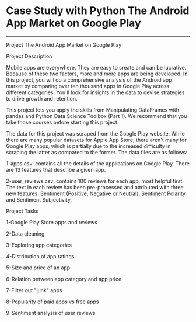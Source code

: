 # Case Study with Python The Android App Market on Google Play
***
Project The Android App Market on Google Play

Project Description

Mobile apps are everywhere. They are easy to create and can be lucrative. Because of these two factors, more and more apps are being developed. In this project, you will do a comprehensive analysis of the Android app market by comparing over ten thousand apps in Google Play across different categories. You'll look for insights in the data to devise strategies to drive growth and retention.

This project lets you apply the skills from Manipulating DataFrames with pandas and Python Data Science Toolbox (Part 1). We recommend that you take those courses before starting this project.

The data for this project was scraped from the Google Play website. While there are many popular datasets for Apple App Store, there aren't many for Google Play apps, which is partially due to the increased difficulty in scraping the latter as compared to the former. 
The data files are as follows:

1-apps.csv: contains all the details of the applications on Google Play. There are 13 features that describe a given app.


2-user_reviews.csv: contains 100 reviews for each app, most helpful first. The text in each review has been pre-processed and attributed with three new features: Sentiment (Positive, Negative or Neutral), Sentiment Polarity and Sentiment Subjectivity.

Project Tasks

1-Google Play Store apps and reviews


2-Data cleaning


3-Exploring app categories


4-Distribution of app ratings


5-Size and price of an app


6-Relation between app category and app price


7-Filter out "junk" apps


8-Popularity of paid apps vs free apps


9-Sentiment analysis of user reviews

